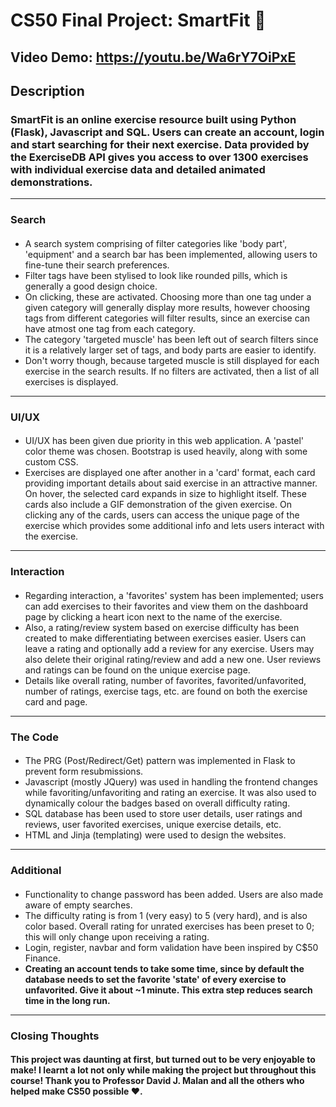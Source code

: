# CS50 Final Project: SmartFit 💪
## Video Demo:  <https://youtu.be/Wa6rY7OiPxE>
## **Description**
### SmartFit is an online exercise resource built using Python (Flask), Javascript and SQL. Users can create an account, login and start searching for their next exercise. Data provided by the ExerciseDB API gives you access to over 1300 exercises with individual exercise data and detailed animated demonstrations.
---
### **Search**
####
- A search system comprising of filter categories like 'body part', 'equipment' and a search bar has been implemented, allowing users to fine-tune their search preferences.
- Filter tags have been stylised to look like rounded pills, which is generally a good design choice.
- On clicking, these are activated. Choosing more than one tag under a given category will generally display more results, however choosing tags from different categories will filter results, since an exercise can have atmost one tag from each category.
- The category 'targeted muscle' has been left out of search filters since it is a relatively larger set of tags, and body parts are easier to identify.
- Don't worry though, because targeted muscle is still displayed for each exercise in the search results. If no filters are activated, then a list of all exercises is displayed.
---
### **UI/UX**
####
- UI/UX has been given due priority in this web application. A 'pastel' color theme was chosen. Bootstrap is used heavily, along with some custom CSS.
- Exercises are displayed one after another in a 'card' format, each card providing important details about said exercise in an attractive manner. On hover, the selected card expands in size to highlight itself. These cards also include a GIF demonstration of the given exercise. On clicking any of the cards, users can access the unique page of the exercise which provides some additional info and lets users interact with the exercise.
---
### **Interaction**
####
- Regarding interaction, a 'favorites' system has been implemented; users can add exercises to their favorites and view them on the dashboard page by clicking a heart icon next to the name of the exercise.
- Also, a rating/review system based on exercise difficulty has been created to make differentiating between exercises easier. Users can leave a rating and optionally add a review for any exercise. Users may also delete their original rating/review and add a new one. User reviews and ratings can be found on the unique exercise page.
- Details like overall rating, number of favorites, favorited/unfavorited, number of ratings, exercise tags, etc. are found on both the exercise card and page.
---
### **The Code**
####
- The PRG (Post/Redirect/Get) pattern was implemented in Flask to prevent form resubmissions.
- Javascript (mostly JQuery) was used in handling the frontend changes while favoriting/unfavoriting and rating an exercise. It was also used to dynamically colour the badges based on overall difficulty rating.
- SQL database has been used to store user details, user ratings and reviews, user favorited exercises, unique exercise details, etc.
- HTML and Jinja (templating) were used to design the websites.
---
### **Additional**
####
- Functionality to change password has been added. Users are also made aware of empty searches.
- The difficulty rating is from 1 (very easy) to 5 (very hard), and is also color based. Overall rating for unrated exercises has been preset to 0; this will only change upon receiving a rating.
- Login, register, navbar and form validation have been inspired by C$50 Finance.
- **Creating an account tends to take some time, since by default the database needs to set the favorite 'state' of every exercise to unfavorited. Give it about ~1 minute. This extra step reduces search time in the long run.**
---
### **Closing Thoughts**
#### This project was daunting at first, but turned out to be very enjoyable to make! I learnt a lot not only while making the project but throughout this course! Thank you to Professor David J. Malan and all the others who helped make CS50 possible ❤️.

